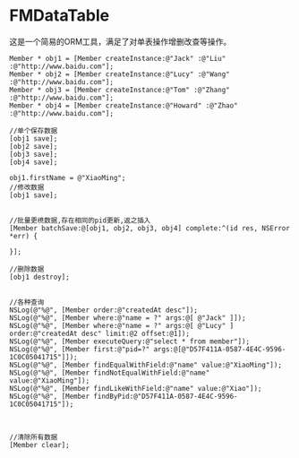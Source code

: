 # FMDataTable

这是一个简易的ORM工具，满足了对单表操作增删改查等操作。


    Member * obj1 = [Member createInstance:@"Jack" :@"Liu" :@"http://www.baidu.com"];
    Member * obj2 = [Member createInstance:@"Lucy" :@"Wang" :@"http://www.baidu.com"];
    Member * obj3 = [Member createInstance:@"Tom" :@"Zhang" :@"http://www.baidu.com"];
    Member * obj4 = [Member createInstance:@"Howard" :@"Zhao" :@"http://www.baidu.com"];

    //单个保存数据
    [obj1 save];
    [obj2 save];
    [obj3 save];
    [obj4 save];
    
    obj1.firstName = @"XiaoMing";
    //修改数据
    [obj1 save];


    //批量更橷数据,存在相同的pid更新,返之插入
    [Member batchSave:@[obj1, obj2, obj3, obj4] complete:^(id res, NSError *err) {
        
    }];
    
    //删除数据
    [obj1 destroy];


    //各种查询
    NSLog(@"%@", [Member order:@"createdAt desc"]);
    NSLog(@"%@", [Member where:@"name = ?" args:@[ @"Jack" ]]);
    NSLog(@"%@", [Member where:@"name = ?" args:@[ @"Lucy" ] order:@"createdAt desc" limit:@2 offset:@1]);
    NSLog(@"%@", [Member executeQuery:@"select * from member"]);
    NSLog(@"%@", [Member first:@"pid=?" args:@[@"D57F411A-0587-4E4C-9596-1C0C05041715"]]);
    NSLog(@"%@", [Member findEqualWithField:@"name" value:@"XiaoMing"]);
    NSLog(@"%@", [Member findNotEqualWithField:@"name" value:@"XiaoMing"]);
    NSLog(@"%@", [Member findLikeWithField:@"name" value:@"Xiao"]);
    NSLog(@"%@", [Member findByPid:@"D57F411A-0587-4E4C-9596-1C0C05041715"]);



    //清除所有数据
    [Member clear];
